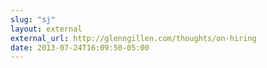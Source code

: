 ```yaml
---
slug: "sj"
layout: external
external_url: http://glenngillen.com/thoughts/on-hiring
date: 2013-07-24T16:09:50-05:00
---
```

